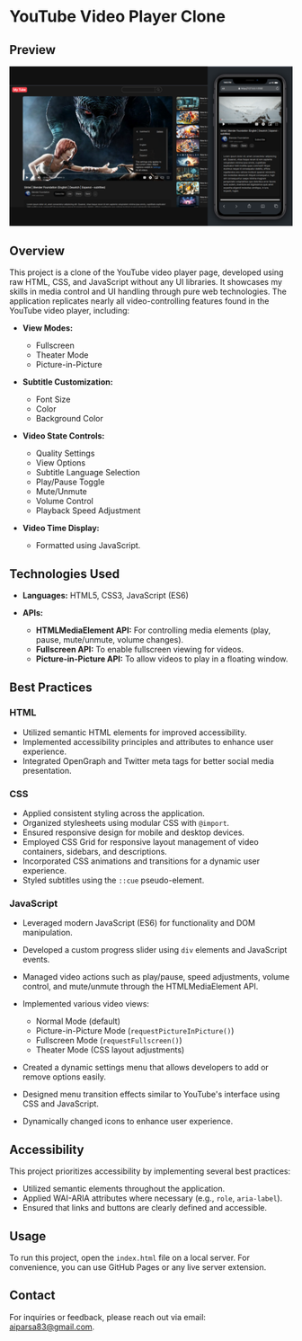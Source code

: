 # YouTube Video Player Clone

## Preview
[![YouTube Video Player Clone Preview](assets/screenshots/sc-1.png)](https://parsa-farahani.github.io/Youtube-videoplayer-clone/)



## Overview

This project is a clone of the YouTube video player page, developed using raw HTML, CSS, and JavaScript without any UI libraries. It showcases my skills in media control and UI handling through pure web technologies. The application replicates nearly all video-controlling features found in the YouTube video player, including:

- **View Modes:**
  - Fullscreen
  - Theater Mode
  - Picture-in-Picture

- **Subtitle Customization:**
  - Font Size
  - Color
  - Background Color

- **Video State Controls:**
  - Quality Settings
  - View Options
  - Subtitle Language Selection
  - Play/Pause Toggle
  - Mute/Unmute
  - Volume Control
  - Playback Speed Adjustment

- **Video Time Display:** 
  - Formatted using JavaScript.

## Technologies Used

- **Languages:** HTML5, CSS3, JavaScript (ES6)
  
- **APIs:**
  - **HTMLMediaElement API:** For controlling media elements (play, pause, mute/unmute, volume changes).
  - **Fullscreen API:** To enable fullscreen viewing for videos.
  - **Picture-in-Picture API:** To allow videos to play in a floating window.

## Best Practices

### HTML
- Utilized semantic HTML elements for improved accessibility.
- Implemented accessibility principles and attributes to enhance user experience.
- Integrated OpenGraph and Twitter meta tags for better social media presentation.

### CSS
- Applied consistent styling across the application.
- Organized stylesheets using modular CSS with `@import`.
- Ensured responsive design for mobile and desktop devices.
- Employed CSS Grid for responsive layout management of video containers, sidebars, and descriptions.
- Incorporated CSS animations and transitions for a dynamic user experience.
- Styled subtitles using the `::cue` pseudo-element.

### JavaScript
- Leveraged modern JavaScript (ES6) for functionality and DOM manipulation.
- Developed a custom progress slider using `div` elements and JavaScript events.
- Managed video actions such as play/pause, speed adjustments, volume control, and mute/unmute through the HTMLMediaElement API.
- Implemented various video views:
  - Normal Mode (default)
  - Picture-in-Picture Mode (`requestPictureInPicture()`)
  - Fullscreen Mode (`requestFullscreen()`)
  - Theater Mode (CSS layout adjustments)
  
- Created a dynamic settings menu that allows developers to add or remove options easily.
- Designed menu transition effects similar to YouTube's interface using CSS and JavaScript.
- Dynamically changed icons to enhance user experience.

## Accessibility

This project prioritizes accessibility by implementing several best practices:
- Utilized semantic elements throughout the application.
- Applied WAI-ARIA attributes where necessary (e.g., `role`, `aria-label`).
- Ensured that links and buttons are clearly defined and accessible.

## Usage

To run this project, open the `index.html` file on a local server. For convenience, you can use GitHub Pages or any live server extension.

## Contact

For inquiries or feedback, please reach out via email: [aiparsa83@gmail.com](mailto:aiparsa83@gmail.com).

